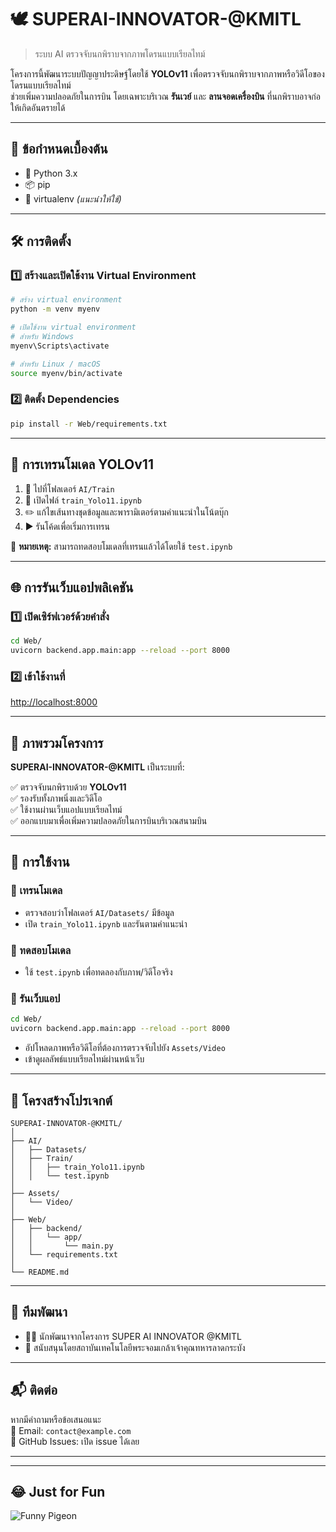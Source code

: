 
# 🕊️ SUPERAI-INNOVATOR-@KMITL  
> ระบบ AI ตรวจจับนกพิราบจากภาพโดรนแบบเรียลไทม์

โครงการนี้พัฒนาระบบปัญญาประดิษฐ์โดยใช้ **YOLOv11** เพื่อตรวจจับนกพิราบจากภาพหรือวิดีโอของโดรนแบบเรียลไทม์  
ช่วยเพิ่มความปลอดภัยในการบิน โดยเฉพาะบริเวณ **รันเวย์** และ **ลานจอดเครื่องบิน** ที่นกพิราบอาจก่อให้เกิดอันตรายได้

---

## 📌 ข้อกำหนดเบื้องต้น

- 🐍 Python 3.x  
- 📦 pip  
- 🧪 virtualenv *(แนะนำให้ใช้)*

---

## 🛠️ การติดตั้ง

### 1️⃣ สร้างและเปิดใช้งาน Virtual Environment

```bash
# สร้าง virtual environment
python -m venv myenv

# เปิดใช้งาน virtual environment
# สำหรับ Windows
myenv\Scripts\activate

# สำหรับ Linux / macOS
source myenv/bin/activate
```

### 2️⃣ ติดตั้ง Dependencies

```bash
pip install -r Web/requirements.txt
```

---

## 🧠 การเทรนโมเดล YOLOv11

1. 📂 ไปที่โฟลเดอร์ `AI/Train`  
2. 📘 เปิดไฟล์ `train_Yolo11.ipynb`  
3. ✏️ แก้ไขเส้นทางชุดข้อมูลและพารามิเตอร์ตามคำแนะนำในโน้ตบุ๊ก  
4. ▶️ รันโค้ดเพื่อเริ่มการเทรน

📌 **หมายเหตุ:** สามารถทดสอบโมเดลที่เทรนแล้วได้โดยใช้ `test.ipynb`

---

## 🌐 การรันเว็บแอปพลิเคชัน

### 1️⃣ เปิดเซิร์ฟเวอร์ด้วยคำสั่ง

```bash
cd Web/
uvicorn backend.app.main:app --reload --port 8000
```

### 2️⃣ เข้าใช้งานที่

[http://localhost:8000](http://localhost:8000)

---

## 📖 ภาพรวมโครงการ

**SUPERAI-INNOVATOR-@KMITL** เป็นระบบที่:

✅ ตรวจจับนกพิราบด้วย **YOLOv11**  
✅ รองรับทั้งภาพนิ่งและวิดีโอ  
✅ ใช้งานผ่านเว็บแอปแบบเรียลไทม์  
✅ ออกแบบมาเพื่อเพิ่มความปลอดภัยในการบินบริเวณสนามบิน  

---

## 🚀 การใช้งาน

### 🔹 เทรนโมเดล
- ตรวจสอบว่าโฟลเดอร์ `AI/Datasets/` มีข้อมูล
- เปิด `train_Yolo11.ipynb` และรันตามคำแนะนำ

### 🔹 ทดสอบโมเดล
- ใช้ `test.ipynb` เพื่อทดลองกับภาพ/วิดีโอจริง

### 🔹 รันเว็บแอป
```bash
cd Web/
uvicorn backend.app.main:app --reload --port 8000
```
- อัปโหลดภาพหรือวิดีโอที่ต้องการตรวจจับไปยัง `Assets/Video`
- เข้าดูผลลัพธ์แบบเรียลไทม์ผ่านหน้าเว็บ

---

## 📂 โครงสร้างโปรเจกต์

```
SUPERAI-INNOVATOR-@KMITL/
│
├── AI/
│   ├── Datasets/
│   ├── Train/
│   │   ├── train_Yolo11.ipynb
│   │   └── test.ipynb
│
├── Assets/
│   └── Video/
│
├── Web/
│   ├── backend/
│   │   └── app/
│   │       └── main.py
│   └── requirements.txt
│
└── README.md
```

---

## 🙌 ทีมพัฒนา

- 👨‍💻 นักพัฒนาจากโครงการ SUPER AI INNOVATOR @KMITL  
- 🤝 สนับสนุนโดยสถาบันเทคโนโลยีพระจอมเกล้าเจ้าคุณทหารลาดกระบัง

---

## 📬 ติดต่อ

หากมีคำถามหรือข้อเสนอแนะ  
📧 Email: `contact@example.com`  
📌 GitHub Issues: เปิด issue ได้เลย

---


---

## 😂 Just for Fun

![Funny Pigeon](https://media.giphy.com/media/jUwpNzg9IcyrK/giphy.gif)